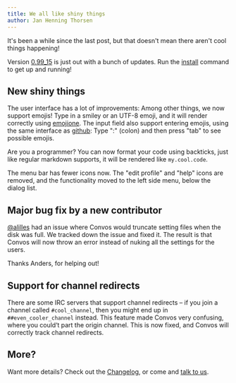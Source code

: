 ```yaml
---
title: We all like shiny things
author: Jan Henning Thorsen
---
```


It's been a while since the last post, but that doesn't mean there aren't cool 
things happening!

Version [0.99_15](https://github.com/convos-chat/convos/tree/stable) is just out
with a bunch of updates. Run the
[install](/doc/start#quick-start-guide) command to get up and
running!

<!--more-->

## New shiny things

The user interface has a lot of improvements: Among other things, we now support 
emojis! Type in a smiley or an UTF-8 emoji, and it will render correctly using 
[emojione](http://emojione.com). The input field also support entering emojis, 
using the same interface as [github](https://github.com): Type ":" (colon) and 
then press "tab" to see possible emojis.

Are you a programmer? You can now format your code using backticks, just like
regular markdown supports, it will be rendered like `my.cool.code`.

The menu bar has fewer icons now. The "edit profile" and "help" icons are
removed, and the functionality moved to the left side menu, below
the dialog list.

## Major bug fix by a new contributor

[@alilles](https://github.com/alilles) had an issue where Convos would
truncate setting files when the disk was full. We tracked down the issue
and fixed it. The result is that Convos will now throw an error
instead of nuking all the settings for the users.

Thanks Anders, for helping out!

## Support for channel redirects

There are some IRC servers that support channel redirects – if
you join a channel called `#cool_channel`, then you might end up in
`##even_cooler_channel` instead. This feature made Convos very confusing,
where you could‘t part the origin channel. This is now fixed, and Convos
will correctly track channel redirects.

## More?

Want more details? Check out the
[Changelog](https://github.com/convos-chat/convos/blob/master/Changes), or come
and [talk to us](/doc#get-in-touch).
